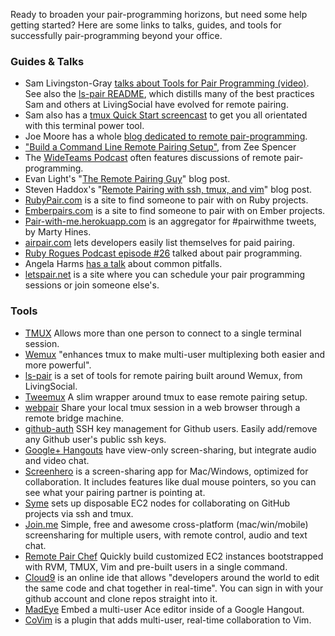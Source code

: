 Ready to broaden your pair-programming horizons, but need some help
getting started? Here are some links to talks, guides, and tools for
successfully pair-programming beyond your office.

### Guides & Talks
- Sam Livingston-Gray <a
  href="http://www.youtube.com/watch?v=W_hsEi_UZHE">talks about Tools
  for Pair Programming (video)</a>.  See also the
  [ls-pair README](https://github.com/livingsocial/ls-pair), which
  distills many of the best practices Sam and others at LivingSocial
  have evolved for remote pairing.
- Sam also has a <a href="http://youtu.be/wKEGA8oEWXw">tmux Quick Start
  screencast</a> to get you all orientated with this terminal power tool.
- Joe Moore has a whole
  [blog dedicated to remote pair-programming](http://remotepairprogramming.com/).
- <a
  href="http://zeespencer.com/articles/building-a-remote-pairing-setup/">"Build
  a Command Line Remote Pairing Setup"</a>, from Zee Spencer
- The [WideTeams Podcast](http://wideteams.com) often features
  discussions of remote pair-programming.
- Evan Light's
  "[The Remote Pairing Guy](http://evan.tiggerpalace.com/articles/2011/10/17/some-people-call-me-the-remote-pairing-guy-/)"
  blog post.
- Steven Haddox's
  "[Remote Pairing with ssh, tmux, and vim](http://blog.stevenhaddox.com/2012/04/11/remote-pairing-with-ssh-tmux-vim/)"
  blog post.
- [RubyPair.com](http://rubypair.com/) is a site to find someone to
  pair with on Ruby projects.
- [Emberpairs.com](http://emberpairs.com) is a site to find someone to pair with on Ember projects.
- [Pair-with-me.herokuapp.com](http://pair-with-me.herokuapp.com/) is an aggregator for #pairwithme tweets, by Marty Hines.
- [airpair.com](http://www.airpair.com) lets developers easily list themselves for paid pairing.
- [Ruby Rogues Podcast episode #26](http://rubyrogues.com/026-rr-pair-programming/) talked about pair programming.
- Angela Harms [has a talk](http://www.youtube.com/watch?v=OQXEzwXtzJ8) about common pitfalls.
- [letspair.net](http://letspair.net) is a site where you can schedule your pair programming sessions or join someone else's.

### Tools
- [TMUX](http://tmux.sourceforge.net/) Allows more than one person to
  connect to a single terminal session.
- [Wemux](https://github.com/zolrath/wemux) "enhances tmux to make
  multi-user multiplexing both easier and more powerful".
- [ls-pair](https://github.com/livingsocial/ls-pair) is a set of tools
  for remote pairing built around Wemux, from LivingSocial.
- [Tweemux](https://github.com/PeopleAdmin/tweemux) A slim wrapper
  around tmux to ease remote pairing setup.
- [webpair](https://github.com/yarmand/webpair) Share your local tmux
  session in a web browser through a remote bridge machine.
- [github-auth](https://github.com/chrishunt/github-auth) SSH key management
  for Github users. Easily add/remove any Github user's public ssh keys.
- [Google+ Hangouts](http://www.google.com/+/learnmore/hangouts/) have
  view-only screen-sharing, but integrate audio and video chat.
- [Screenhero](http://screenhero.com/) is a screen-sharing app for Mac/Windows,
optimized for collaboration. It includes features like dual mouse pointers, 
so you can see what your pairing partner is pointing at.
- [Syme](http://syme.herokuapp.com/) sets up disposable EC2 nodes for
collaborating on GitHub projects via ssh and tmux.
- [Join.me](https://join.me/) Simple, free and awesome cross-platform 
(mac/win/mobile) screensharing for multiple users, with remote control, 
audio and text chat.
- [Remote Pair Chef](https://github.com/rondale-sc/remote_pair_chef) Quickly build customized EC2 instances 
bootstrapped with RVM, TMUX, Vim and pre-built users in a single command.
- [Cloud9](https://c9.io/site/code-smarter-code-together/) is an online ide that allows "developers around the world to edit the same code and chat together in real-time".
You can sign in with your github account and clone repos straight into it.
- [MadEye](http://madeye.io) Embed a multi-user Ace editor inside of a Google Hangout.
- [CoVim](https://github.com/FredKSchott/CoVim)
  is a plugin that adds multi-user, real-time collaboration to Vim.
